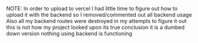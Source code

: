 NOTE: In order to upload to vercel I had little time to figure out how to upload it with the backend so I removed/commented out all backend usage
Also all my backend routes were destroyed in my attempts to figure it out this is not how my project looked upon its true conclusion it is a dumbed down version nothing using backend is functioning
